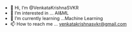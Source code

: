 - 👋 Hi, I’m @VenkataKrishnaSVKR
- 👀 I’m interested in ... AI&ML
- 🌱 I’m currently learning ...Machine Learning
- 📫 How to reach me ... venkatakrishnasvkr@gmail.com

<!---
VenkataKrishnaSVKR/VenkataKrishnaSVKR is a ✨ special ✨ repository because its `README.md` (this file) appears on your GitHub profile.
You can click the Preview link to take a look at your changes.
--->
